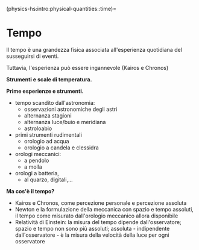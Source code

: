 (physics-hs:intro:physical-quantities::time)=
# Tempo

Il tempo è una grandezza fisica associata all'esperienza quotidiana del susseguirsi di eventi. 

Tuttavia, l'esperienza può essere ingannevole (Kairos e Chronos)

**Strumenti e scale di temperatura.**

**Prime esperienze e strumenti.**
- tempo scandito dall'astronomia:
  - osservazioni astronomiche degli astri
  - alternanza stagioni
  - alternanza luce/buio e meridiana
  - astroloabio
- primi strumenti rudimentali
  - orologio ad acqua
  - orologio a candela e clessidra
- orologi meccanici:
  - a pendolo
  - a molla
- orologi a batteria,
  - al quarzo, digitali,...

**Ma cos'è il tempo?**
- Kairos e Chronos, come percezione personale e percezione assoluta
- Newton e la formulazione della meccanica con spazio e tempo assoluti, il tempo come misurato dall'orologio meccanico allora disponibile
- Relatività di Einstein: la misura del tempo dipende dall'osservatore; spazio e tempo non sono più assoluti; assoluta - indipendente dall'osservatore - è la misura della velocità della luce per ogni osservatore

